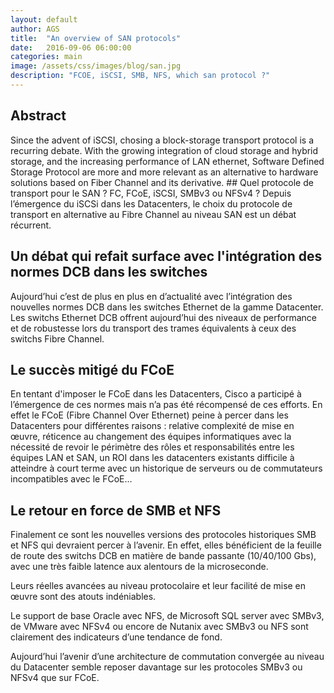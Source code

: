 ```yaml
---
layout: default
author: AGS
title:  "An overview of SAN protocols"
date:   2016-09-06 06:00:00
categories: main
image: /assets/css/images/blog/san.jpg
description: "FCOE, iSCSI, SMB, NFS, which san protocol ?"
---
```

## Abstract
Since the advent of iSCSI, chosing a block-storage transport protocol is a recurring debate.<!--break--> With the growing integration of cloud storage and hybrid storage, and the increasing performance of LAN ethernet, Software Defined Storage Protocol are more and more relevant as an alternative to hardware solutions based on Fiber Channel and its derivative.
## Quel protocole de transport pour le SAN ? FC, FCoE, iSCSI, SMBv3 ou NFSv4 ?
Depuis l’émergence du iSCSi dans les Datacenters, le choix du protocole de transport en alternative au Fibre Channel au niveau SAN est un débat récurrent.

## Un débat qui refait surface avec l'intégration des normes DCB dans les switches
Aujourd’hui c’est de plus en plus en d’actualité avec l’intégration des nouvelles normes DCB dans les switches Ethernet de la gamme Datacenter. Les switchs Ethernet DCB offrent aujourd’hui des niveaux de performance et de robustesse lors du transport des trames équivalents à ceux des switchs Fibre Channel.

## Le succès mitigé du FCoE
En tentant d'imposer le FCoE dans les Datacenters, Cisco a participé à l’émergence de ces normes mais n’a pas été récompensé de ces efforts. En effet le FCoE (Fibre Channel Over Ethernet) peine à percer dans les Datacenters pour différentes raisons : relative complexité de mise en œuvre, réticence au changement des équipes informatiques avec la nécessité de revoir le périmètre des rôles et responsabilités entre les équipes LAN et SAN, un ROI dans les datacenters existants difficile à atteindre à court terme avec un historique de serveurs ou de commutateurs incompatibles avec le FCoE…

## Le retour en force de SMB et NFS
Finalement ce sont les nouvelles versions des protocoles historiques SMB et NFS qui devraient percer à l’avenir. En effet, elles bénéficient de la feuille de route des switchs DCB en matière de bande passante (10/40/100 Gbs), avec une très faible latence aux alentours de la microseconde.

Leurs réelles avancées au niveau protocolaire et leur facilité de mise en œuvre sont des atouts indéniables.

Le support de base Oracle avec NFS, de Microsoft SQL server avec SMBv3, de VMware avec NFSv4 ou encore de Nutanix avec SMBv3 ou NFS sont clairement des indicateurs d’une tendance de fond.

Aujourd’hui l’avenir d’une architecture de commutation convergée au niveau du Datacenter semble reposer davantage sur les protocoles SMBv3 ou NFSv4 que sur FCoE.
